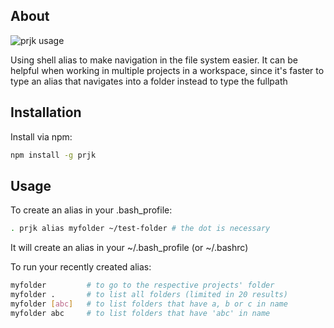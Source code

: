 About
---
![prjk usage](http://cristianobecker.com/static/images/prjk.gif)

Using shell alias to make navigation in the file system easier. It can be helpful when working in multiple projects in a workspace, since it's faster to type an alias that navigates into a folder instead to type the fullpath


Installation
---

Install via npm:
```bash
npm install -g prjk
```


Usage
---

To create an alias in your .bash_profile:
```bash
. prjk alias myfolder ~/test-folder # the dot is necessary
```

It will create an alias in your ~/.bash_profile (or ~/.bashrc)


To run your recently created alias:
```bash
myfolder         # to go to the respective projects' folder
myfolder .       # to list all folders (limited in 20 results)
myfolder [abc]   # to list folders that have a, b or c in name
myfolder abc     # to list folders that have 'abc' in name
```


